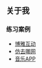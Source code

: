 ## 关于我

### 练习案例
* [博雅互动](https://www.wangyibei.cn/boya/)
* [仿去哪网](https://www.wangyibei.cn/VueNote-Travel)
* [音乐APP](http://www.wangyibei.cn/VueNote-Music/)
